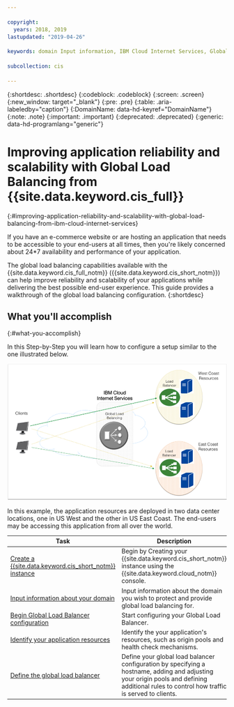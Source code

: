 ```yaml
---

copyright:
  years: 2018, 2019
lastupdated: "2019-04-26"

keywords: domain Input information, IBM Cloud Internet Services, Global Load balancing

subcollection: cis

---
```



{:shortdesc: .shortdesc}
{:codeblock: .codeblock}
{:screen: .screen}
{:new_window: target="_blank"}
{:pre: .pre}
{:table: .aria-labeledby="caption"}
{:DomainName: data-hd-keyref="DomainName"}
{:note: .note}
{:important: .important}
{:deprecated: .deprecated}
{:generic: data-hd-programlang="generic"}

# Improving application reliability and scalability with Global Load Balancing from {{site.data.keyword.cis_full}}
{:#improving-application-reliability-and-scalability-with-global-load-balancing-from-ibm-cloud-internet-services}

If you have an e-commerce website or are hosting an application that needs to be accessible to your end-users at all times, then you're likely concerned about 24*7 availability and performance of your application.

The global load balancing capabilities available with the {{site.data.keyword.cis_full_notm}} ({{site.data.keyword.cis_short_notm}}) can help improve reliability and scalability of your applications while delivering the best possible end-user experience. This guide provides a walkthrough of the global load balancing configuration.
{:shortdesc}

## What you'll accomplish
{:#what-you-accomplish}

In this Step-by-Step you will learn how to configure a setup similar to the one illustrated below.

![IMAGE](images/reliability1.png)

In this example, the application resources are deployed in two data center locations, one in US West and the other in US East Coast. The end-users may be accessing this application from all over the world.

Task  | Description
------------- | -------------
[Create a {{site.data.keyword.cis_short_notm}} instance](/docs/infrastructure/cis?topic=cis-create-your-cis-instance) | Begin by Creating your {{site.data.keyword.cis_short_notm}} instance using the {{site.data.keyword.cloud_notm}} console.|
[Input information about your domain](/docs/infrastructure/cis?topic=cis-input-information-about-your-domain) | Input information about the domain you wish to protect and provide global load balancing for.
[Begin Global Load Balancer configuration](/docs/infrastructure/cis?topic=cis-begin-global-load-balancer-configuration) | Start configuring your Global Load Balancer.
[Identify your application resources](/docs/infrastructure/cis?topic=cis-identify-your-application-resources) | Identify the your application's resources, such as origin pools and health check mechanisms.
[Define the global load balancer](/docs/infrastructure/cis?topic=cis-define-the-global-load-balancer) | Define your global load balancer configuration by specifying a hostname, adding and adjusting your origin pools and defining additional rules to control how traffic is served to clients.
